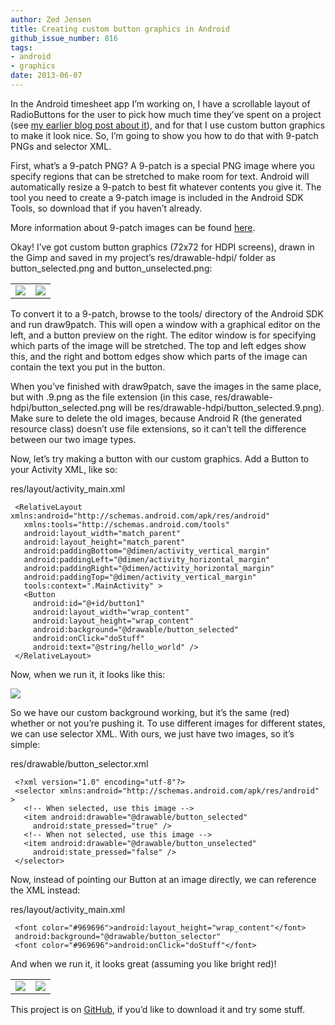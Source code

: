 ```yaml
---
author: Zed Jensen
title: Creating custom button graphics in Android
github_issue_number: 816
tags:
- android
- graphics
date: 2013-06-07
---
```


In the Android timesheet app I’m working on, I have a scrollable layout of RadioButtons for the user to pick how much time they’ve spent on a project (see [my earlier blog post about it](/blog/2013/05/dynamically-adding-custom-radio-buttons/)), and for that I use custom button graphics to make it look nice. So, I’m going to show you how to do that with 9-patch PNGs and selector XML.

First, what’s a 9-patch PNG? A 9-patch is a special PNG image where you specify regions that can be stretched to make room for text. Android will automatically resize a 9-patch to best fit whatever contents you give it. The tool you need to create a 9-patch image is included in the Android SDK Tools, so download that if you haven’t already.

More information about 9-patch images can be found [here](https://developer.android.com/guide/topics/graphics/drawables#nine-patch).

Okay! I’ve got custom button graphics (72x72 for HDPI screens), drawn in the Gimp and saved in my project’s res/drawable-hdpi/ folder as button_selected.png and button_unselected.png:

<table>
<tbody><tr>
<td>
<a href="/blog/2013/06/creating-custom-button-graphics-in/image-0-big.png" imageanchor="1"><img border="0" src="/blog/2013/06/creating-custom-button-graphics-in/image-0.png"/></a>
</td>
<td>
<a href="/blog/2013/06/creating-custom-button-graphics-in/image-1-big.png" imageanchor="1"><img border="0" src="/blog/2013/06/creating-custom-button-graphics-in/image-1.png"/></a>
</td></tr>
</tbody></table>

To convert it to a 9-patch, browse to the tools/ directory of the Android SDK and run draw9patch. This will open a window with a graphical editor on the left, and a button preview on the right. The editor window is for specifying which parts of the image will be stretched. The top and left edges show this, and the right and bottom edges show which parts of the image can contain the text you put in the button.

When you’ve finished with draw9patch, save the images in the same place, but with .9.png as the file extension (in this case, res/drawable-hdpi/button_selected.png will be res/drawable-hdpi/button_selected.9.png). Make sure to delete the old images, because Android R (the generated resource class) doesn’t use file extensions, so it can’t tell the difference between our two image types.

Now, let’s try making a button with our custom graphics. Add a Button to your Activity XML, like so:

res/layout/activity_main.xml

```
 <RelativeLayout xmlns:android="http://schemas.android.com/apk/res/android"
   xmlns:tools="http://schemas.android.com/tools"
   android:layout_width="match_parent"
   android:layout_height="match_parent"
   android:paddingBottom="@dimen/activity_vertical_margin"
   android:paddingLeft="@dimen/activity_horizontal_margin"
   android:paddingRight="@dimen/activity_horizontal_margin"
   android:paddingTop="@dimen/activity_vertical_margin"
   tools:context=".MainActivity" >
   <Button
     android:id="@+id/button1"
     android:layout_width="wrap_content"
     android:layout_height="wrap_content"
     android:background="@drawable/button_selected"
     android:onClick="doStuff"
     android:text="@string/hello_world" />
 </RelativeLayout>
```

Now, when we run it, it looks like this:

<a href="/blog/2013/06/creating-custom-button-graphics-in/image-2-big.png" imageanchor="1"><img border="0" src="/blog/2013/06/creating-custom-button-graphics-in/image-2.png"/></a>

So we have our custom background working, but it’s the same (red) whether or not you’re pushing it. To use different images for different states, we can use selector XML. With ours, we just have two images, so it’s simple:

res/drawable/button_selector.xml

```
 <?xml version="1.0" encoding="utf-8"?>
 <selector xmlns:android="http://schemas.android.com/apk/res/android" >
   <!-- When selected, use this image -->
   <item android:drawable="@drawable/button_selected"
     android:state_pressed="true" />
   <!-- When not selected, use this image -->
   <item android:drawable="@drawable/button_unselected"
     android:state_pressed="false" />
 </selector>
```

Now, instead of pointing our Button at an image directly, we can reference the XML instead:

res/layout/activity_main.xml

```
 <font color="#969696">android:layout_height="wrap_content"</font>
 android:background="@drawable/button_selector"
 <font color="#969696">android:onClick="doStuff"</font>
```

And when we run it, it looks great (assuming you like bright red)!

<table>
<tbody><tr>
<td>
<a href="/blog/2013/06/creating-custom-button-graphics-in/image-3-big.png" imageanchor="1"><img border="0" src="/blog/2013/06/creating-custom-button-graphics-in/image-3.png"/></a>
</td>
<td>
<a href="/blog/2013/06/creating-custom-button-graphics-in/image-4-big.png" imageanchor="1"><img border="0" src="/blog/2013/06/creating-custom-button-graphics-in/image-4.png"/></a>
</td>
</tr>
</tbody></table>

This project is on [GitHub,](https://github.com/obnoxiousorc/com.example.custombuttonsdemo) if you’d like to download it and try some stuff.
